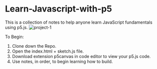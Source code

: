 # Learn-Javascript-with-p5
This is a collection of notes to help anyone learn JavaScript fundamentals using p5.js. 
![project-1](https://user-images.githubusercontent.com/52431957/71834699-d2913b80-307d-11ea-914d-48dea6156069.JPG)

To Begin:
1) Clone down the Repo.
2) Open the index.html + sketch.js file.
3) Download extension p5canvas in code editor to view your p5.js code.
4) Use notes, in order, to begin learning how to build.

